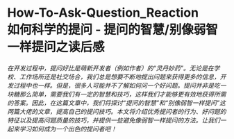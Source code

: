 How-To-Ask-Question_Reaction<br>
如何科学的提问 - 提问的智慧/别像弱智一样提问之读后感
===
###### 在开发过程中，提问好比是萌新开发者（例如作者）的“灵丹妙药”。无论是在学校、工作场所还是社交场合，我们总是想要不断地提出问题来获得更多的信息，开发过程中也一样。但是，很多人可能并不了解如何问一个好问题。提问并非是吃一块糖那么简单，需要我们有一定的智慧和技巧，这样我们才能够更有效地获得所需的答案。因此，在这篇文章中，我们将探讨“提问的智慧”和“别像弱智一样提问”这两篇大佬的文章，提高自己的提问技巧。本文将介绍优秀提问者的行为、好问题的特征以及提高问题质量的技巧，并提供一些避免像弱智一样提问的方法。让我们一起来学习如何成为一个出色的提问者吧！
